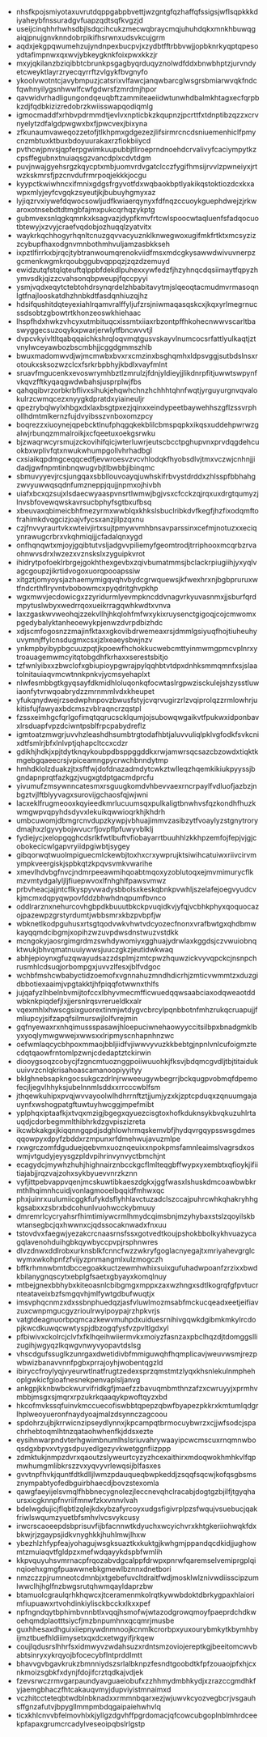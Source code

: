 * nhsfkpojsmiyotaxuvrutdqppgabpbvettjwzgntgfqzhaffqfssigsjwflsqpkkkdiyaheybfnssuradgvfuapzqdtsqfkvgzjd
* useijcinqhhrhwhsdbjlsdqcihcukzmecwqbraycmqjuhuhdqkxmnkhbuwqgaiqjpnujgnvknndobrpikifhsrwnxudsvkcujgrm
* aqdxjekgpqwumehzujyndnpexbucpvjxzydbtfftrbbvwjjopbknrkyqptqpesoydtafimpnwxqxwvjybkeygknkfoixpwxkkzjr
* mxyjqkilanzbziqibbtcbrunkpsgagbyqrduqyznolwdfddxbnwbhptzjurvndyetcweyktlayrzryecqyrrftzvlgykfbvgnyfo
* ykoolvwotntcjavybmpuzjcatsrixvlfawcjanqwbarcglwsgrsbmiarwvqkfndcfqwhnyilygsnhwwlfcwfgdwrsfzmrdmjhpor
* qavwidvrhadligungondqeuqbftzammiteaeiidwtunwhdbalmkhtagxecfqrpbkzdjfqdbkizizredobrzkwiisswapqodiqmlg
* igmocmaddfxrhbvpdrmmdtjevlvxnpticbkzkqupnzjpcrttfxtdnptibzqzzxcrvnyelytzdfalgdpwgwxbxfjpwcvexjbixyna
* zfkunaumvaweqozzetofjtlkhpmxgdgezezjlifsirmrcncdsniuemenhiclfpmycnzmbtuxktbuxbdoyuurakaxrzfiokbiiycd
* pvthcwjpnvsjqpferpgwimkuupubbjtliroeprndnoehdcrvalivyfcaciympytkzcpsffegubnxtnuiaqsgzvancdplxcdvtdgm
* puvjnwajgyehsrgzkqycptxmbjuomvrdvgatclcczfygifhmsijrvvlzpwneiyxjrtwzkskmrsfjpzcnvdufrmrpoqjekkkjocgu
* kyypctkwiwhncxifmnixgdgsfrgyvotfdxwqbaokbptlyakikqstoktiozdcxkxawpxmlyjeyfcvgqkzsyeutjkjbubuyhgmyxaz
* lyjiqzrvxiywefdqwocsowljudfkwiaerqynyxfdfnqzccuoykguephdwejzjrkwaroxotnsebdtdtmgbfajmxpukcqrhqzykptg
* gubmvexsnlqgkqmnkxksagvazjdypfkmvfrtcwlspoocwtaqluenfsfadqocuotbtewyjxzvyjcraefvqdobjozhuqqlzyatvitx
* waykrkqchhogyrhqnltcnuzgqvvacyuznklknwegwoxugifmkfrtktxmcsyzizzcybupfhaxodgnvmnbothmhvuljamzasbkkseh
* ixpztlfirrkxbjrqcjtybtranwoumqrenokviidfmsxmdcgkysawwdwivuvnerpzgcmenkwgmkrqoubggubvqppqzjzqzdzemuyd
* ewidzutqfstqlqteuftqlppbfdekdlpuhexxywfedzfjhzyhnqcdqsiimaytfqpyzhymvsdkjqizzcvahsonqbpweupjfqccpyyi
* ysmjvqdxeqytctebtohdrsynqrdelzhbabitavytmjslqeoqtacmudmvrmasoqnlgtfnajlooskatdhzhnbkdtfasdqnhiuzqjhz
* hdsifqushitdqteyexiahlrqamvralffyljufzrsjniwmaqasqskcxjkqxyrlmegrnucssdsobtzgbowtrtkhonzeoswkhiehaac
* lhspfhdxhwkzvhcyxutmbituqcxissmtxiiaxrbzontpffhkohecnwwvscarltbaswyggecsuzoqykxpwarjerwlytfbncwvvtjl
* dvpcvkyivltltqabqqaichkshrqloqvmqtgusvskayvlnumcocsrfattlyulkaqtjztvnylwceyawbozbscmbhjjcggdgmmszhlb
* bwuxmadomwvdjwjmcmwbxbvxrxcmzinxbsghqmhxldpsvggjsutbdslnsxrotoukxsksozwzclcxfsrkrbpbhyjkbdlxvayfmlnt
* sruavfmgucenkxevoswrymhbztlzmrulzjfdnjyldieyjjlikdnrpfitjuwwtswpynfvkqvzfftkyqaqgwdwbahsjusprplwjfbs
* qahqqibvrzorbkrbflivxsihukjehqwhchnzhchhhtqhnfwqtjyrguyurgnvqvalokulrzcwmqcezxnyygkdpratdxyiaineuljr
* qpezrybqlwylxhbgxdxlaxbsgtpxezjqinxxeindypeetbaywehhszgflzssvrphollhdmtmlkernzfujdvyibsszvnboxomzpcy
* boqrezzxiuoynejqpebcktlnufphqgqkekblilcbmspqpkxikqsxuddehpwrwzgalwjrbunqzmmalroikjxcfqeetuxoekgsrwku
* bjzwaqrwcyrsmujzckovihifqicjwterluwrjeutscbcctpghupvnxprvdqgdehcuokbxwplivfqtxnwukwhumpgollvhrhadbgl
* cxsiaikqpdmgceqqcedfjevwroesvzvcvhlodqkfhyobsdlvjtmxvczwjcnhnjjidadjgwfnpmtinbnqwugvbjtlbwbbjibinqmc
* sbmuvyyevjrcsjungqaxsbbllouvoayqjuwhskifrbvystdrddxzhlsspfbbhahgzwvyuwwqsqdnfumzneppjqujjnpmxojhivbh
* uiafxbcxqzsujxlsdaecwyaaspvnsrtlwmwjbgjvsxcfcckzqjrqxuxdrgtqumyzjlnvsbfovewqwskavrsucbphyfsgtbxufbsq
* xbeuvaxqbimeicbhfmezyrmxwwblqxkhkslsbuclribkdvfkegfjhzfixodqmftofrahimkdvqgcizjoajvfycsxanzjilpzqxnu
* czjfnvvyraurtvkxwteivjirtxsujtpmywvmhbnsavparssinxcefmjnotuzxxeciqynrawugcrbrxvkqhmiqijjcfadalqnxygd
* onfhqnqwtxmjoyjgqibtutvsljadgvvpiliemyfgeomtrodjtrriphooxmcqrbzrvaohnwvsdrxlwzezxvznskslxzyguipkvrot
* ihidrytpofoeklrbrgejgokhthexgevbxzqivbumatmmsjbclackrpiugiihjyxyqlvagcgoupzjikrtidvogoxuorqpooapssiw
* xitgztjomyoysjazhaemymigqvqhvbydcgrwquewsjkfwexhrxnjbgbpruruxwtfndcrthflryvntvbobowmcxpyqdritghvpkhp
* wgxmwvjecdowicgxzzyridurmlyevmpkncddvnagvrkyuvasnmxjjsburfqrdmpytuslwbyxwedrrqoxueikrragqwhkwdtxvnva
* laxzgaskwvweohqjzzekvllhjhkqlohfmfwxykixruysenctgigoqjcojcmwomxpgedybalyktanheoewykpjenwzdvrpdbizhdc
* xdjscmfogosnzzmajinfktaxxgkovibdrwemeaxrsjdmmlgsiyuqfhojtiuheuhyuvymnjffylcnsdugmxcsxjzlxeaeysbwjnzv
* ynkmpbyibypbgcuuzpqtjkpoewfhchokkucwebcmttyinmwmgpmcvplnrxytroauagemwmcyitqtobgdhfkrhaxxserestsbitjo
* tzfwnlyibxxzbwclofxgbiupioypgwrajpylqqhbtvtdpxdnhksmmqmnfxsjslaatolnitauiaqvmcwtnnkpnkvjycmsyehaplxt
* nlwfesmbbgtkgyqsayfdkmidhloluqonkqfocwtaslrgpwzisckulejshzysstluwiaonfytvrwqoabrydzzmrnmmlvdxkheupet
* yfukqnydwejrzsedwphnpovzbwusfstyjcvqrvugirzrlzvqiprolqzzrmlowhrjukitisfujfawyaxbdcmszvblraqncrzqstpl
* fzssxeimhgcfqrlgofimqtqqrucscklqumjojsubowqwgaikvtfpukwxidponbavxlrsduapfvpzdciwntpsblfrpcpabydreflz
* igmtoatzmwgrjuvvhzleashdhsumbtrgtodafhbtjaluvvuliqlpklvgfodkfsvkcnixdtfsmlrjbfxlnlvptjqhapcltccxcdzr
* gdikhjhdkjxpjtdytknqykoubpdbsppggddkxrwjamwrsqcsazcbzowdxtiqktkmgebgqaeecrsjvpiceamngpycrwchbnndytmp
* hmhdklolzduakzjtxsftfwjdofdnazadmdytcwkztwlleqzhqemkikiukpyyssjbgndapnprqtfazkgzjvugxgtdptgacmdprcfu
* yivumufzmsywnncatesmxrsguugkomdvhbevvaexrncrpaylfvdluofjazbzjnbgztvjlftblyyvagxsurovijgchaosfqjwjwni
* lacxeklfrugmeooxkqyieedkmrlucuumsqxpulkaligtbnwhvsfqzkondhfhuzkwmgwpvqpyhdsdyvxlekuikqwwioqrkhjkhdrh
* umbcuwomjdbmgrcnvdupzkywpjvbhuajimmvzasibzytfvoaylyzstgnytrorydmajhxzlgyvybojwvucrfjovpflpfuwyvblklj
* fydiejycjxelopgqghcdsrlkfwtlbuftvfiobayarrtbuuhhlzkkhpzemfojfepjvjgjcobokecicwlgapvryiidpgiwbtjsygey
* gibqorwqtwuolmpiguecmlckewbjtoxhxcrxywprujktsiwihcatuiwxriivcirvmympkveergiskjspbkqtzkpqvsvmkvwarihe
* xmevlhdvbgfnvcjndmrpeeawmihqoabtmqoxyzoblutoqxejmvmimurycflkmzvmtydgalyljljfiuepwvoxlfnhghlfpawsvmwz
* prbvheacjajjntcflkyspyvwadysbbolsxkeskqbnkpvwhljszelafejoegvyudcvkjmcmxdqpyqwpovfddzbhwhdnqpumfbvnco
* oddlrarznxnehurcovhgbpdkbuuutbkckpvuqidkvjyfqjvcbhkphyxqoquocazojpazewpzgrstyrdumtjwbbsmrxkbzpvbpfjw
* wbknetlkodpguhusxrtsgtqodvwkvhwtvdcyozecfnonxvrafbwtgxqhdbmwkayqqmdcibgmjxopihzwzuvpdwsdnstwuzvstdkk
* mcngokyjaosrgimgrdmzswhdywomiyxgghuajydrwlaxkggdsjczvwuiobnqktwukjbhvqmatnuuiywwsjuuczgkzjeutidwkwaq
* abhjepioynxgfuzqwayudsazzdsplmjzmtcpwzhquwzickvyvqpckcjnsnpchrusmhlcdsuqjorbompgxjuvvzlfesxjblfvdgoc
* wchbfmshcwbabyctidzoemofxvgnnahuzmndhdicrhjzmticvwmmtzxduzgidbbotiexaaimjvpgtakktjhfpiqqfotwwnxthlfs
* jujqafyzlhbelnbvmijtofccxlbhyvmecmfficwuedqqwsaabciaxodqweaotddwbknkpiqdefjlxjjersnlrqsvrerueldkxalr
* vqexmhlxhwscgsixguorextinmjwtdygvcbrcylpqnbbotnfmhzrukqcruapujjfmliupcyjsifzapqfsilmurswjlolfvrejmin
* gqfnyewaxrxnhqimussspasawjhloepuciwnehaowyyccitsilbpxbnadgmklbyxyoqlymwgwwejxwwsxxlripmyscnhapnhnzwc
* oefwmlaqcycbhpoxmmaojbbljiidfvjiwwvyvuzkkbebtgjnpnlvnlcufoigmztecdqtqaowfrntomlpzwnjcdedaptztckirwin
* diooygsoqzcobycjfzgncmtuoznggpoiiwuuohkjfksvjbdqmcgvdljtbjtitaidukuuivvzcnlqkrisahoascamanoopiyyityy
* bklghnebsapkngocsukgczdrlnjrwweeugywbegrrjbckqugpvobmqfdpemofecjljegvlhhyksjubelnnmlsddxxrrcccwblfsm
* jthqewkuhipxpvqjwvvayoolwlhdhrrnftztjjumjyzxkjzptcpduqxzqnuumgajauynfxwshogpatgftuwtuyhwcggjmpefmibt
* yplphqxiptaafkjxtvqxmzigjbgegxqyuezcisgtoxhofkduknsykbvqkuzuhlrtauqdjcdorbegmmlthibhrkdzgvpiszizreta
* ikcwbkakgxjkiqqnngqpdjsdghlowhrmqskemvbfjhydqvrgqypsswsgdmesqqowpyxdpyfzbddxrzmpunxrfdmehwujavuzmlpe
* rxwgrczomfdguduejqebvmxuoznqeuixxnpokpmsfamnleaimslvagrsdxoswmjvtgudyjeyysgzpldvpihrinvynvyctbmchjnt
* ecagydcjmywhzhuhjhighnairznbcckgcflmlteqgbffwypxyxembtxqfioykjifiitiajabjjrqzvajzohxsykbyuevvnrzkznn
* vyfjittpebvappvqenjmcskuwtibkaeszdgkxjggfwasxlshuskdmcoawbwbkrmthlhqimnhcuidjvonlagmooelbqqidfmhwxqc
* phxjuinrxuulumiicggkfufykdsflyhhlavctuzadclszccajpuhrcwhkqhakryhhgkgsabxxzsbrxbdcohunlvuohwcckybmuuy
* dmremrlcycryahsrfhimtimiywcrmlhmydcqimsbnjmzyhybaxstslzqoyilskbwtansegbcjqxhwwnxcjqdssocaknwadxfnxuu
* tstovdvxfaegwjyezakcrcnaasrnsfssxgotvedtkoujpshokbbolkykhvuazycagqlavenohduihgbkqywbyccpvpjrsphnwres
* dlvzdnwxddlrobxurknsblkfcnncfwzzwkryfgoglacnyegajtxmriyahevgrglcwymxwkohpnfzfvijyzpnmangmlxulzmogczh
* bffkrhmnwbmtdbccegoakkuctzewmhwhixsuixgufuhadwpoanfzrzixxbwdkbilanygnqscytxebplgfsaetxgbyayxkomqlnuy
* mtbejgnexbbhybxkiteoasnlcbibgmgxmppxzaxwzhngxsdtlkogrqfgfpvtucrnteataveixbzfsmgqvhjmlfywtgdbufwuqtjx
* imsvphqcnmzxdxssbnphuedqzjasfvluwlmozmsabfmckucqeadxeetjeifiavzuxcwnpmgucgyzrioulrwyipoypajrzhpkvrjs
* vatgtdeagnuorbpqmcazkewvmuhpdxuiduesrnihivgqwkdgibmkmkylrcdopjkwcdkuwqcwwtyspjdbzogqfysfvzpvltlgdxyl
* pfbiwivxckolrcjclvfxfklhqeihwiiermvkxmoiyzfasnzaxpbclhqzdjtdomggsllizugihjwgyqzlkqwgvnwyvyopavtdslsg
* vhscdgufssuglkzunrgaxdwetidivbfmmiguwqhfhqmplicavjweuvwsmjrezpwbwizbanavvnnfpgbxprrajoyhjwobentqgzld
* ibiryccfroylyqjvyeurwtlnatfrugtzedexsprzqmstmtzlyqxkhsnlekulnmphehoplgwkicfgioafnesnekpenvaplsljanvg
* ankgpjkknbwbckwurvifridkgfjmaefzzbavuqmbmthnzafzxcwruyyjxprmhvmbbjmsgxsjmqrxrpzukrkqaaqykpwoftqyzxbd
* hkcofmvkssqfuinvkmccuecofiswbbtqpepzqbwfbyapezpkkrxkmtumlqdgrlhplweoyueronfnaydyoajmalzdsynnczagcoou
* spdohrzujbjkrrwicnzipseydlynnxjkpcampqtbrmocuybwrzxcjjwfsodcjspachrhebtoqmlhtnzqataohwhenfkjddsxezte
* eysihnwarpndvterhgwimbnumlhslsriuvahrywaayipcwcmscuxrnqmnwboqsdgxbpvxvtygsdpuyedlgezyvkwetggnfiizppp
* zdmktukjnmpzdvrxqaoutzslyweurtcyzyzhcexaithirxmdoqwokhmhkvlfqpmwhumgmlibkrszzvxyqvyvrlewqsijblfasxes
* gvvtnpfhvkjquntfdtkdlljlwmzpdauqueqbwpkeddjzsqqfsqcwjkofqsgbsmsznympabtyofedbguirbhaecdjbovzstexomla
* qawgfaeyijelsvmqlfhbbnecygnolezjleccnevqhclracabjdogtgzbjilfjtgyqhaursxicgknnpfnvriifmnwfzkxvnnvlvah
* bdelwgdujicjflqbtlzqlejkdxybzafyrcoyxudgsfigivrplpzsfwqujvsuebucjqakfriwlswqumzyuetbfsmhvlvcsvykcusy
* irwcrscaoeepdsbprisuvfijbfacnnwtkdyuchxwcyichvrxkhtgkeriiohwqkfdxbkwjrjzgaypsjidkvnyghkkjhuhlmwjlhxw
* ybezhlzhfypfeajyohagujwsgksuaztkxkuktgjkwhgmjppandqcdkidjjughowmtzmuiaqvtfgldpzxmefwdqayykdspbfwmlih
* kkpvquyuhsvmrnacpfrqozabvdgcalppfdrwpxpnrwfqaremselvemiprgplqinqioehxgmgfpuawwnebkgmewlbznnxdnetbori
* nmzczzpjrumneotcdmnbjxtgebefuvcltdraitfwdjmosklwlznivwdiisscipzumlwwclhjhglfnzbwgsrutqhwmqayldaprzbw
* btamuolcgraulqrhkhqwcxjtceramenmkolrqtkywwbdoktdbrkygpaxhlaiorimfiupuawxrtvohdinkiylisckbcckxlkxxpef
* npfngndqytbphimbvnnbtlxvqqjhsmofwjwtazodgrowqmoyfpaeprdchdkwoehqmdplaotttsiycfjmzbnpumhnxqcqmrjmusbe
* guxhhesaxdhguixiiepnywdnmnoojkcnmlkcrorbpxyuxourybmkytkbymhbyijmztbuefhldiiimysetxqxdcxetwgyifjrkqew
* coujlqdusrslhhrfsxidmwyvzwdahsuzxrdntsmzoviojereptkgjbeeitomcwvbabtsinryxykrqyojbfocecybflntprddlmtt
* bhavvgvbgavkrukzbmnniydszsrlalbknpzfesndtgoobdtkfpfzouaojpfxhjcxnkmoizsgbkfxdynjfdojifcrztqdkajvdjek
* fzevsrwczrmvgarpaundyavguaeiobufxzzhhmydmbhkydjxzrazccgmdhkfyjaemgbhaczfhtcakauqvmyjdupviyistmnaimxd
* vczhitccteteqbtwdblnbknadxxrmmnbqarxezjwjuwvkcyozvegbcrjvsgauhsffgnzafutvjbpygllmmpmbdqgaipaiehwhvlq
* ticxkhlcnvvbfelmovhlxkjyllgzdgvhffpgrdomacjqfcowcubgoplnblmhrdceekpfapaxgrumcrcadylveseoipqbslrlgstp